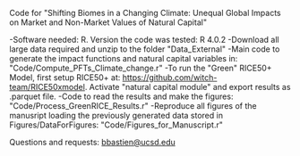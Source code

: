 Code for "Shifting Biomes in a Changing Climate: Unequal Global Impacts on Market and Non-Market Values of Natural Capital"

-Software needed: R. Version the code was tested: R 4.0.2
-Download all large data required and unzip to the folder "Data_External" 
-Main code to generate the impact functions and natural capital variables in: "Code/Compute_PFTs_Climate_change.r"
-To run the "Green" RICE50+ Model, first setup RICE50+ at: https://github.com/witch-team/RICE50xmodel. Activate "natural capital module" and export results as .parquet file. 
-Code to read the results and make the figures: "Code/Process_GreenRICE_Results.r"
-Reproduce all figures of the manusript loading the previously generated data stored in Figures/DataForFigures: "Code/Figures_for_Manuscript.r"

Questions and requests: bbastien@ucsd.edu